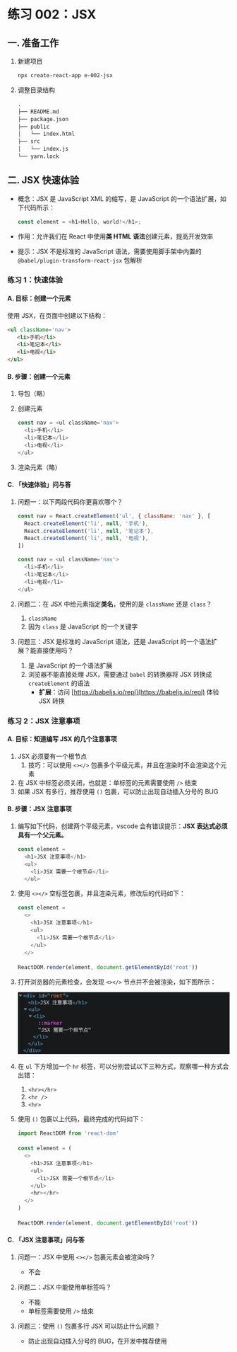 # 练习 002：JSX

## 一. 准备工作

1. 新建项目

   ```bash
   npx create-react-app e-002-jsx
   ```

2. 调整目录结构

   ```txt
   .
   ├── README.md
   ├── package.json
   ├── public
   │   └── index.html
   ├── src
   │   └── index.js
   └── yarn.lock
   ```

## 二. JSX 快速体验

- 概念：JSX 是 JavaScript XML 的缩写，是 JavaScript 的一个语法扩展，如下代码所示：

  ```js
  const element = <h1>Hello, world!</h1>;
  ```

- 作用：允许我们在 React 中使用**类 HTML 语法**创建元素，提高开发效率
- 提示：JSX 不是标准的 JavaScript 语法，需要使用脚手架中内置的 `@babel/plugin-transform-react-jsx` 包解析

### 练习 1：快速体验

#### A. 目标：创建一个元素

使用 JSX，在页面中创建以下结构：

```html
<ul className='nav'>
   <li>手机</li>
   <li>笔记本</li>
   <li>电视</li>
</ul>
```

#### B. 步骤：创建一个元素

1. 导包（略）

2. 创建元素

   ```js
   const nav = <ul className='nav'>
     <li>手机</li>
     <li>笔记本</li>
     <li>电视</li>
   </ul>
   ```

3. 渲染元素（略）

#### C. 「快速体验」问与答

1. 问题一：以下两段代码你更喜欢哪个？

   ```js
   const nav = React.createElement('ul', { className: 'nav' }, [
     React.createElement('li', null, '手机'),
     React.createElement('li', null, '笔记本'),
     React.createElement('li', null, '电视'),
   ])
   ```

   ```js
   const nav = <ul className='nav'>
     <li>手机</li>
     <li>笔记本</li>
     <li>电视</li>
   </ul>
   ```

2. 问题二：在 JSX 中给元素指定**类名**，使用的是 `className` 还是 `class`？
   1. `className`
   2. 因为 `class` 是 JavaScript 的一个关键字

3. 问题三：JSX 是标准的 JavaScript 语法，还是 JavaScript 的一个语法扩展？能直接使用吗？
   1. 是 JavaScript 的一个语法扩展
   2. 浏览器不能直接处理 JSX，需要通过 `babel` 的转换器将 JSX 转换成 `createElement` 的语法
      - **扩展**：访问 [https://babeljs.io/repl](https://babeljs.io/repl) 体验 JSX 转换

### 练习 2：JSX 注意事项

#### A. 目标：知道编写 JSX 的几个注意事项

1. JSX 必须要有一个根节点
   1. 技巧：可以使用 `<></>` 包裹多个平级元素，并且在渲染时不会渲染这个元素
2. 在 JSX 中标签必须关闭，也就是：单标签的元素需要使用 `/>` 结束
3. 如果 JSX 有多行，推荐使用 `()` 包裹，可以防止出现自动插入分号的 BUG

#### B. 步骤：JSX 注意事项

1. 编写如下代码，创建两个平级元素，vscode 会有错误提示：**JSX 表达式必须具有一个父元素。**

   ```js
   const element =
     <h1>JSX 注意事项</h1>
     <ul>
       <li>JSX 需要一个根节点</li>
     </ul>
   ```

2. 使用 `<></>` 空标签包裹，并且渲染元素，修改后的代码如下：

   ```js
   const element =
     <>
       <h1>JSX 注意事项</h1>
       <ul>
         <li>JSX 需要一个根节点</li>
       </ul>
     </>

   ReactDOM.render(element, document.getElementById('root'))
   ```

3. 打开浏览器的元素检查，会发现 `<></>` 节点并不会被渲染，如下图所示：

   ![donot-render-blank-tag.png](./images/donot-render-blank-tag.png)

4. 在 `ul` 下方增加一个 `hr` 标签，可以分别尝试以下三种方式，观察哪一种方式会出错：
   1. `<hr></hr>`
   2. `<hr />`
   3. `<hr>`

5. 使用 `()` 包裹以上代码，最终完成的代码如下：

   ```js
   import ReactDOM from 'react-dom'
   
   const element = (
     <>
       <h1>JSX 注意事项</h1>
       <ul>
         <li>JSX 需要一个根节点</li>
       </ul>
       <hr></hr>
     </>
   )
   
   ReactDOM.render(element, document.getElementById('root'))
   ```

#### C. 「JSX 注意事项」问与答

1. 问题一：JSX 中使用 `<></>` 包裹元素会被渲染吗？
   - 不会

2. 问题二：JSX 中能使用单标签吗？
   - 不能
   - 单标签需要使用 `/>` 结束

3. 问题三：使用 `()` 包裹多行 JSX 可以防止什么问题？
   - 防止出现自动插入分号的 BUG，在开发中推荐使用
